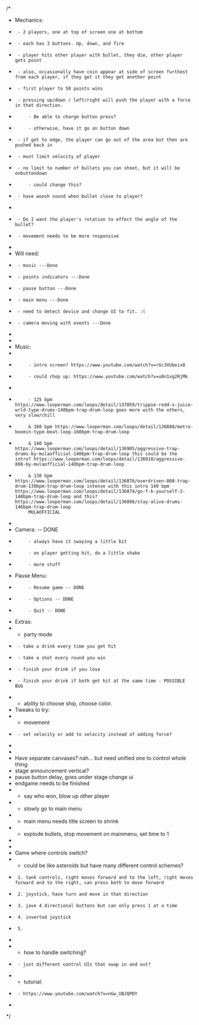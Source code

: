 ﻿/*
 * Mechanics:
 *      - 2 players, one at top of screen one at bottom
 *      - each has 3 buttons. Up, down, and fire
 *      - player hits other player with bullet, they die, other player gets point
 *      - also, occasionally have coin appear at side of screen furthest from each player, if they get it they get another point
 *      - first player to 50 points wins
 *      - pressing up/down / left/right will push the player with a force in that direction.
 *          - Be able to charge button press?
 *          - otherwise, have it go on button down
 *      - if get to edge, the player can go out of the area but then are pushed back in
 *      - must limit velocity of player
 *      - no limit to number of bullets you can shoot, but it will be onbuttondown
 *          - could change this?
 *      - have woosh sound when bullet close to player?
 *      
 *      - Do I want the player's rotation to effect the angle of the bullet?
 *      - movement needs to be more responsive
 *      
 * Will need:
 *      - music ---Done
 *      - points indicators ---Done
 *      - pause button ---Done
 *      - main menu ---Done
 *      - need to detect device and change UI to fit. :(
 *      - camera moving with events ---Done
 *      
 *      
 *  Music:
 *  
 *          - intro screen? https://www.youtube.com/watch?v=rGc3VUbeix8
 *          - could chop up: https://www.youtube.com/watch?v=u0n1xg2RjMk
 *          
 *          - 125 bpm https://www.looperman.com/loops/detail/137059/trippie-redd-x-juice-wrld-type-drums-140bpm-trap-drum-loop goes more with the others, very slow/chill
 *          & 160 bpm https://www.looperman.com/loops/detail/136888/metro-boomin-type-beat-loop-160bpm-trap-drum-loop
 *          & 140 bpm https://www.looperman.com/loops/detail/136905/aggressive-trap-drums-by-mulaofficial-140bpm-trap-drum-loop this could be the intro? https://www.looperman.com/loops/detail/136910/aggressive-808-by-mulaofficial-140bpm-trap-drum-loop
 *          & 130 bpm https://www.looperman.com/loops/detail/136876/overdriven-808-trap-drum-130bpm-trap-drum-loop intense with this intro 140 bpm https://www.looperman.com/loops/detail/136874/go-f-k-yourself-2-140bpm-trap-drum-loop and this? https://www.looperman.com/loops/detail/136806/stay-alive-drums-146bpm-trap-drum-loop
            MULAOFFICIAL
 *
 * Camera: -- DONE
 *          - always have it swaying a little bit
 *          - on player getting hit, do a little shake
 *          - more stuff
 * Pause Menu:
 *          - Resume game -- DONE
 *          - Options -- DONE
 *          - Quit -- DONE
 * Extras:
 *  - party mode
 *      - take a drink every time you get hit
 *      - take a shot every round you win
 *      - finish your drink if you lose
 *      - finish your drink if both get hit at the same time - POSSIBLE BUG
 *  - ability to choose ship, choose color.
 * Tweaks to try:
 *  - movement
 *      - set velocity or add to velocity instead of adding force?
 *      
 *      
 * Have separate canvases? nah... but need unified one to control whole thing.
 * stage announcement vertical?
 * pause button delay, goes under stage change ui
 * endgame needs to be finished
 *  - say who won, blow up other player
 *  - slowly go to main menu
 *  - main menu needs title screen to shrink
 *  - explode bullets, stop movement on mainmenu, set time to 1
 *  
 *  
 *  Game where controls switch?
 *  -   could be like asteroids but have many different control schemes?
 *      1. tank controls, right moves forward and to the left, right moves forward and to the right, can press both to move forward
 *      2. joystick, have turn and move in that direction
 *      3. jave 4 directional buttons but can only press 1 at a time
 *      4. inverted joystick
 *      5. 
 *      
 *  - how to handle switching?
 *      - just different control UIs that swap in and out?
 *  - tutorial:
 *      - https://www.youtube.com/watch?v=nGw_UBJQPDY
 *      
 */